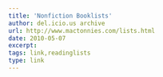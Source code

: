 ```yaml
---
title: 'Nonfiction Booklists'
author: del.icio.us archive
url: http://www.mactonnies.com/lists.html
date: 2010-05-07
excerpt: 
tags: link,readinglists
type: link
---
```

